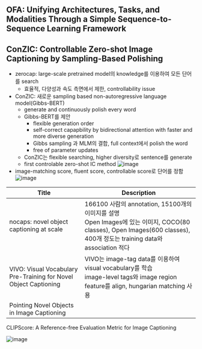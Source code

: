 ## OFA: Unifying Architectures, Tasks, and Modalities Through a Simple Sequence-to-Sequence Learning Framework


## ConZIC: Controllable Zero-shot Image Captioning by Sampling-Based Polishing
- zerocap: large-scale pretrained model의 knowledge를 이용하여 모든 단어를 search
  - 효율적, 다양성과 속도 측면에서 제한, controllability issue
- ConZIC: 새로운 sampling based non-autoregressive language model(Gibbs-BERT)
  - generate and continuously polish every word
  - Gibbs-BERT를 제안
    - flexible generation order
    - self-correct capapbility by bidirectional attention with faster and more diverse generation
    - Gibbs sampling 과 MLM의 결합, full context에서 polish the word
    - free of parameter updates
  - ConZIC는 flexible searching, higher diversity로 sentence를 generate
  - first controlable zero-shot IC method
![image](https://github.com/yeonju7kim/DailyAbstract/assets/95571735/5d7ad322-8642-4413-9dfa-fd29e8be85ba)
- image-matching score, fluent score, controllable score로 단어를 정함
![image](https://github.com/yeonju7kim/DailyAbstract/assets/95571735/1e669b35-052e-43d3-a790-e2e76705bdc0)

|Title|Description|
|---|---|
|nocaps: novel object captioning at scale|166100 사람의 annotation, 15100개의 이미지를 설명<br>Open Images에 있는 이미지, COCO(80 classes), Open Images(600 classes), 400개 정도는 training data와 association 적다|
|VIVO: Visual Vocabulary Pre-Training for Novel Object Captioning|VIVO는 image-tag data를 이용하여 visual vocabulary를 학습<br>image-level tags와 image region feature를 align, hungarian matching 사용|
|Pointing Novel Objects in Image Captioning||

CLIPScore: A Reference-free Evaluation Metric for Image Captioning

![image](https://github.com/yeonju7kim/DailyAbstract/assets/95571735/78537d70-8f94-4502-91ff-6aa3c494d8e6)

## 


## 

